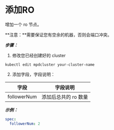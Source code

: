 # 添加RO

增加一个 ro 节点。

**注意：**需要保证您有空余的机器，否则会端口冲突。

***步骤：***

1. 修改您已经创建好的 cluster

```shell
kubectl edit mpdcluster your-cluster-name
```

2. 添加字段，字段说明：

| 字段        | 字段说明             |
| ----------- | -------------------- |
| followerNum | 添加后总共的 ro 数量 |

***示例：***

```yaml
spec:
  followerNum: 2
```
